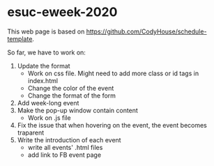 # esuc-eweek-2020
This web page is based on https://github.com/CodyHouse/schedule-template.

So far, we have to work on:
1. Update the format
   - Work on css file. Might need to add more class or id tags in index.html
   - Change the color of the event
   - Change the format of the form
2. Add week-long event
3. Make the pop-up window contain content
   - Work on .js file
4. Fix the issue that when hovering on the event, the event becomes traparent
5. Write the introduction of each event
   - write all events' .html files
   - add link to FB event page

